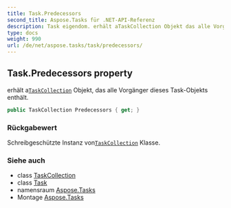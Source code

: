 ```yaml
---
title: Task.Predecessors
second_title: Aspose.Tasks für .NET-API-Referenz
description: Task eigendom. erhält aTaskCollection Objekt das alle Vorgänger dieses TaskObjekts enthält.
type: docs
weight: 990
url: /de/net/aspose.tasks/task/predecessors/
---
```

## Task.Predecessors property

erhält a[`TaskCollection`](../../taskcollection/) Objekt, das alle Vorgänger dieses Task-Objekts enthält.

```csharp
public TaskCollection Predecessors { get; }
```

### Rückgabewert

Schreibgeschützte Instanz von[`TaskCollection`](../../taskcollection/) Klasse.

### Siehe auch

* class [TaskCollection](../../taskcollection/)
* class [Task](../)
* namensraum [Aspose.Tasks](../../task/)
* Montage [Aspose.Tasks](../../../)


